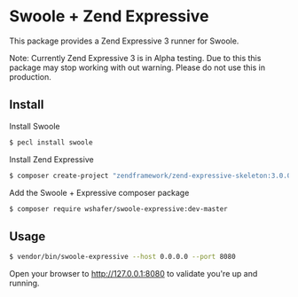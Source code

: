 # Swoole + Zend Expressive

This package provides a Zend Expressive 3 runner for Swoole.

Note: Currently Zend Expressive 3 is in Alpha testing.  Due to this
this package may stop working with out warning.  Please do not
use this in production.


## Install

Install Swoole
```bash
$ pecl install swoole
```

Install Zend Expressive
```bash
$ composer create-project "zendframework/zend-expressive-skeleton:3.0.0alpha3"
```

Add the Swoole + Expressive composer package

```bash
$ composer require wshafer/swoole-expressive:dev-master
```



## Usage

```bash
$ vendor/bin/swoole-expressive --host 0.0.0.0 --port 8080
```

Open your browser to http://127.0.0.1:8080 to validate you're
up and running.